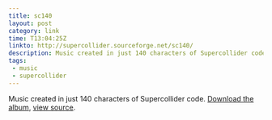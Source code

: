 ```yaml
---
title: sc140
layout: post
category: link
time: T13:04:25Z
linkto: http://supercollider.sourceforge.net/sc140/
description: Music created in just 140 characters of Supercollider code.
tags:
 - music
 - supercollider
---
```

Music created in just 140 characters of Supercollider code. [Download the album][1], [view source][2].

[1]:http://www.archive.org/download/sc140/sc140_vbr_mp3.zip "79MB Zip file"
[2]:http://ia311006.us.archive.org/2/items/sc140/sc140_sourcecode.txt